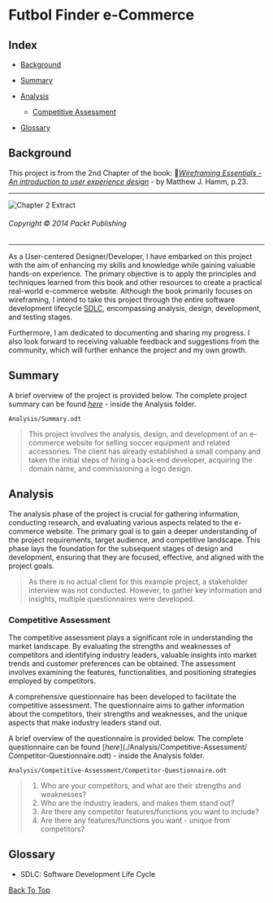 # Futbol Finder e-Commerce

## Index

- [Background](#background)

- [Summary](#summary)

- [Analysis](#analysis)

  - [Competitive Assessment](#competitive-assessment)

- [Glossary](#glossary)


## Background

This project is from the 2nd Chapter of the book: 🔗[*Wireframing Essentials - An introduction to user experience design*](https://www.packtpub.com/product/wireframing-essentials/9781849698542 "Go To Book") - by Matthew J. Hamm, p.23.

---

![Chapter 2 Extract](./Misc/Chapter-2_Extract.png) 
###### Copyright © 2014 Packt Publishing

---

As a User-centered Designer/Developer, I have embarked on this project with the aim of enhancing my skills and knowledge while gaining valuable hands-on experience. The primary objective is to apply the principles and techniques learned from this book and other resources to create a practical real-world e-commerce website. Although the book primarily focuses on wireframing, I intend to take this project through the entire software development lifecycle [SDLC][SDLC], encompassing analysis, design, development, and testing stages.

Furthermore, I am dedicated to documenting and sharing my progress. I also look forward to receiving valuable feedback and suggestions from the community, which will further enhance the project and my own growth.

## Summary

A brief overview of the project is provided below. The complete project summary can be found [*here*](./Analysis/Summary.odt) - inside the Analysis folder. 

```
Analysis/Summary.odt
```


> This project involves the analysis, design, and development of an e-commerce website for selling soccer equipment and related accessories. The client has already established a small company and taken the initial steps of hiring a back-end developer, acquiring the domain name, and commissioning a logo design.

## Analysis

The analysis phase of the project is crucial for gathering information, conducting research, and evaluating various aspects related to the e-commerce website. The primary goal is to gain a deeper understanding of the project requirements, target audience, and competitive landscape. This phase lays the foundation for the subsequent stages of design and development, ensuring that they are focused, effective, and aligned with the project goals.

>As there is no actual client for this example project, a stakeholder interview was not conducted. However, to gather key information and insights, multiple questionnaires were developed.

### Competitive Assessment

The competitive assessment plays a significant role in understanding the market landscape. By evaluating the strengths and weaknesses of competitors and identifying industry leaders, valuable insights into market trends and customer preferences can be obtained. The assessment involves examining the features, functionalities, and positioning strategies employed by competitors.

A comprehensive questionnaire has been developed to facilitate the competitive assessment. The questionnaire aims to gather information about the competitors, their strengths and weaknesses, and the unique aspects that make industry leaders stand out.

A brief overview of the questionnaire is provided below. The complete questionnaire can be found [*here*](./Analysis/Competitive-Assessment/	Competitor-Questionnaire.odt) - inside the Analysis folder.

```
Analysis/Competitive-Assessment/Competitor-Questionnaire.odt
```


> 1. Who are your competitors, and what are their strengths and weaknesses?
> 2. Who are the industry leaders, and makes them stand out?
> 3. Are there any competitor features/functions you want to include?
> 4. Are there any features/functions you want - unique from competitors?

## Glossary

[SDLC]: #* "Software Development Life Cycle"
- SDLC: Software Development Life Cycle

[Back To Top](#)